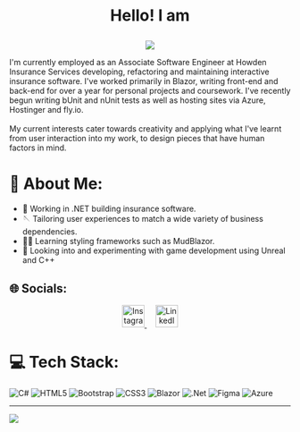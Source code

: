 # <p align="center">Hello! I am</p>
<p align="center">
  <img src="https://github.com/user-attachments/assets/08ea1ca3-f4d8-4962-8cdf-e017e7b9a620">
</p>

<p align="left">
  I'm currently employed as an Associate Software Engineer at Howden Insurance Services developing, refactoring and maintaining interactive insurance software.
  I've worked primarily in Blazor, writing front-end and back-end for over a year for personal projects and coursework. I've recently begun writing bUnit and nUnit tests as well as hosting sites via Azure, Hostinger and fly.io.<br></br>
  My current interests cater towards creativity and applying what I've learnt from user interaction into my work, to design pieces that have human factors in mind.
</p>

# 💫 About Me:
- 🥅 Working in .NET building insurance software.
- 🪡 Tailoring user experiences to match a wide variety of business dependencies.
- 🐦‍🔥 Learning styling frameworks such as MudBlazor.
- 🎯 Looking into and experimenting with game development using Unreal and C++


## 🌐 Socials:
<p align="center">
  <a href="https://www.instagram.com/josh.hil_">
    <img src="https://github.com/user-attachments/assets/instagram-icon.svg" alt="Instagram" width="40" height="40"/>
  </a>
  &nbsp;&nbsp;&nbsp;
  <a href="https://www.linkedin.com/in/josh-hill-993b87296">
    <img src="https://github.com/user-attachments/assets/linkedin-icon.svg" alt="LinkedIn" width="40" height="40"/>
  </a>
</p>

# 💻 Tech Stack:
![C#](https://img.shields.io/badge/c%23-%23239120.svg?style=for-the-badge&logo=csharp&logoColor=white) ![HTML5](https://img.shields.io/badge/html5-%23E34F26.svg?style=for-the-badge&logo=html5&logoColor=white) ![Bootstrap](https://img.shields.io/badge/bootstrap-%238511FA.svg?style=for-the-badge&logo=bootstrap&logoColor=white) ![CSS3](https://img.shields.io/badge/css3-%231572B6.svg?style=for-the-badge&logo=css3&logoColor=white) ![Blazor](https://img.shields.io/badge/blazor-%235C2D91.svg?style=for-the-badge&logo=blazor&logoColor=white) ![.Net](https://img.shields.io/badge/.NET-5C2D91?style=for-the-badge&logo=.net&logoColor=white) ![Figma](https://img.shields.io/badge/figma-%23F24E1E.svg?style=for-the-badge&logo=figma&logoColor=white) ![Azure](https://img.shields.io/badge/azure-%230072C6.svg?style=for-the-badge&logo=microsoftazure&logoColor=white)


---
[![](https://visitcount.itsvg.in/api?id=sahujo-hill&icon=0&color=0)](https://visitcount.itsvg.in)
